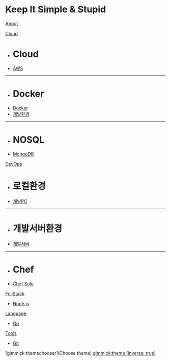# Keep It Simple & Stupid

[About](about.md)

[Cloud]()

  * # Cloud
  * [AWS](aws.md)
  - - - -
  * # Docker
  * [Docker](docker.md)
  * [개발환경](docker_dev.md)
  - - - -
  * # NOSQL
  * [MongoDB](mongodb.md)

[DevOps]()

  * # 로컬환경
  * [개발PC](local.md)
  - - - -
  * # 개발서버환경
  * [개발서버](dev.md)
  - - - -
  * # Chef 
  * [Chef Solo](chef.md)

[FullStack]()

  * [Node.js](nodejs.md)

[Language]()

  * [Go](go.md)

[Tools]()

  * [Git](git.md)

[gimmick:themechooser](Choose theme)
[gimmick:theme (inverse: true)](default)
